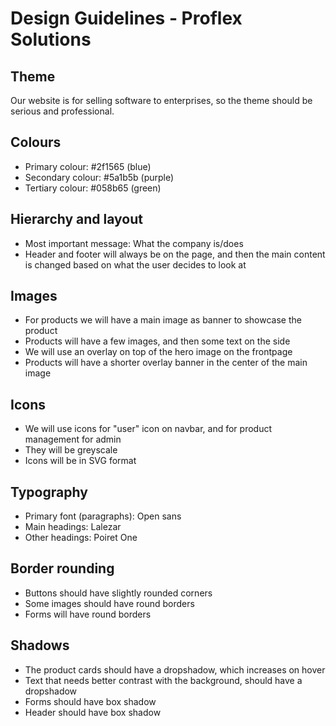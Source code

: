 # Design Guidelines - Proflex Solutions

## Theme

Our website is for selling software to enterprises, so the theme should be serious and professional.

## Colours

- Primary colour: #2f1565 (blue)
- Secondary colour: #5a1b5b (purple)
- Tertiary colour: #058b65 (green)

## Hierarchy and layout

- Most important message: What the company is/does
- Header and footer will always be on the page, and then the main content is changed based on what the user decides to look at

## Images

- For products we will have a main image as banner to showcase the product
- Products will have a few images, and then some text on the side
- We will use an overlay on top of the hero image on the frontpage
- Products will have a shorter overlay banner in the center of the main image

## Icons

- We will use icons for "user" icon on navbar, and for product management for admin
- They will be greyscale
- Icons will be in SVG format

## Typography

- Primary font (paragraphs): Open sans
- Main headings: Lalezar
- Other headings: Poiret One

## Border rounding

- Buttons should have slightly rounded corners
- Some images should have round borders
- Forms will have round borders

## Shadows

- The product cards should have a dropshadow, which increases on hover
- Text that needs better contrast with the background, should have a dropshadow
- Forms should have box shadow
- Header should have box shadow
